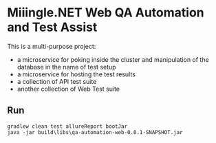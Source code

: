 # Miiingle.NET Web QA Automation and Test Assist
This is a multi-purpose project:
- a microservice for poking inside the cluster and manipulation of the database in the name of test setup
- a microservice for hosting the test results
- a collection of API test suite
- another collection of Web Test suite

## Run
```
gradlew clean test allureReport bootJar
java -jar build\libs\qa-automation-web-0.0.1-SNAPSHOT.jar
```